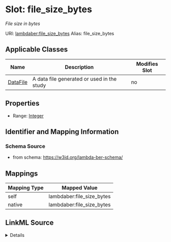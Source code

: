 

# Slot: file_size_bytes 


_File size in bytes_





URI: [lambdaber:file_size_bytes](https://w3id.org/lambda-ber-schema/file_size_bytes)
Alias: file_size_bytes

<!-- no inheritance hierarchy -->





## Applicable Classes

| Name | Description | Modifies Slot |
| --- | --- | --- |
| [DataFile](DataFile.md) | A data file generated or used in the study |  no  |






## Properties

* Range: [Integer](Integer.md)




## Identifier and Mapping Information






### Schema Source


* from schema: https://w3id.org/lambda-ber-schema/




## Mappings

| Mapping Type | Mapped Value |
| ---  | ---  |
| self | lambdaber:file_size_bytes |
| native | lambdaber:file_size_bytes |




## LinkML Source

<details>
```yaml
name: file_size_bytes
description: File size in bytes
from_schema: https://w3id.org/lambda-ber-schema/
rank: 1000
alias: file_size_bytes
owner: DataFile
domain_of:
- DataFile
range: integer

```
</details>
